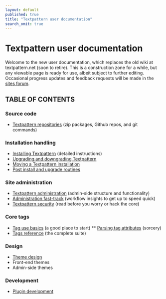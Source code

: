 ```yaml
---
layout: default
published: true
title: "Textpattern user documentation"
search_omit: true
---
```


# Textpattern user documentation

Welcome to the new user documentation, which replaces the old wiki at textpattern.net (soon to retire). This is a construction zone for a while, but any viewable page is ready for use, albeit subject to further editing. Occasional progress updates and feedback requests will be made in the [sites forum](http://forum.textpattern.com/viewforum.php?id=60).

## TABLE OF CONTENTS

### Source code

* [Textpattern repositories](development/txp-repositories) (zip packages, Github repos, and git commands)

### Installation handling

* [Installing Textpattern](installation/) (detailed instructions)
* [Upgrading and downgrading Textpattern](installation/upgrading-downgrading-txp)
* [Moving a Textpattern installation](installation/moving-txp)
* [Post install and upgrade routines](administration/post-install-and-upgrade-routines)

### Site administration

* [Textpattern administration](administration/) (admin-side structure and functionality)
* [Administration fast-track](administration/admin-fast-track) (workflow insights to get up to speed  quick)
* [Textpattern security](administration/security) (read before you worry or hack the core)

### Core tags

* [Tag use basics](tags/tag-basics/) (a good place to start)
  ** [Parsing tag attributes](tags/tag-basics/parsing-tag-attributes) (sorcery)
* [Tags reference](tags/) (the complete suite)

### Design

* [Theme design](themes/)
* Front-end themes
* Admin-side themes

### Development

* [Plugin development](development/)
